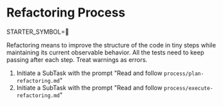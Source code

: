 # Refactoring Process

STARTER_SYMBOL=🧹

Refactoring means to improve the structure of the code in tiny steps while maintaining its current observable behavior. All the tests need to keep passing after each step. Treat warnings as errors.

1. Initiate a SubTask with the prompt "Read and follow `process/plan-refactoring.md`"
2. Initiate a SubTask with the prompt "Read and follow `process/execute-refactoring.md`"
